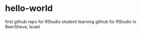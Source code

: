 # hello-world
first github repo for RStudio
student learning github for RStudio in BeerSheva, Israel
